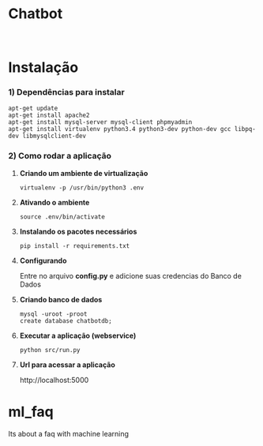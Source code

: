 # **Chatbot**

<br/>

# **Instalação**

### **1) Dependências para instalar**

```
apt-get update
apt-get install apache2
apt-get install mysql-server mysql-client phpmyadmin
apt-get install virtualenv python3.4 python3-dev python-dev gcc libpq-dev libmysqlclient-dev
```

### **2) Como rodar a aplicação**

1. **Criando um ambiente de virtualização**

    ```
    virtualenv -p /usr/bin/python3 .env
    ```

2. **Ativando o ambiente**

    ```
    source .env/bin/activate
    ```

3. **Instalando os pacotes necessários**

    ```
    pip install -r requirements.txt
    ```

4. **Configurando**

    Entre no arquivo **config.py** e adicione suas credencias do Banco de Dados

5. **Criando banco de dados**

    ```
    mysql -uroot -proot
    create database chatbotdb;
    ```

6. **Executar a aplicação (webservice)**

    ```
    python src/run.py
    ```

7. **Url para acessar a aplicação**

    http://localhost:5000
# ml_faq
Its about a faq with machine learning
